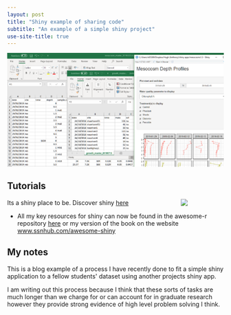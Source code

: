 ```yaml
---
layout: post
title: "Shiny example of sharing code"
subtitle: "An example of a simple shiny project"
use-site-title: true
---
```


![1563010538955](../img/first-shiny-app.png)

## Tutorials

[<img src="https://www.rstudio.com/wp-content/uploads/2014/04/shiny.png" align="right" width="100">](https://www.rstudio.com)
Its a shiny place to be. Discover shiny [here](https://www.rstudio.com/products/shiny/)

- All my key resources for shiny can now be found in the awesome-r repository [here]() or my version of the book on the website www.ssnhub.com/awesome-shiny

## My notes

This is a blog example of a process I have recently done to fit a simple shiny application to a fellow students' dataset using another projects shiny app. 

I am writing out this process because I think that these sorts of tasks are much longer than we charge for or can account for in graduate research however they provide strong evidence of high level problem solving I think.



